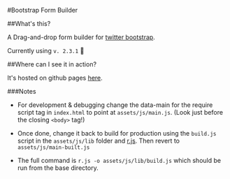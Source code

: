 #Bootstrap Form Builder

##What's this?

A Drag-and-drop form builder for [twitter bootstrap](http://twitter.github.com/bootstrap/). 

Currently using `v. 2.3.1` :dolphin:

##Where can I see it in action?

It's hosted on github pages [here](http://minikomi.github.com/Bootstrap-Form-Builder).

###Notes

* For development & debugging change the data-main for the require script tag in `index.html` 
  to point at `assets/js/main.js`. (Look just before the closing `<body>` tag!)

* Once done, change it back to  build for production using the `build.js` script in the `assets/js/lib`
  folder and [r.js](https://github.com/jrburke/r.js/). Then revert to `assets/js/main-built.js`

* The full command is `r.js -o assets/js/lib/build.js` which should be run from the base directory.

